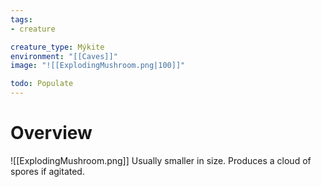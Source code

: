 ```yaml
---
tags:
- creature

creature_type: Mýkite
environment: "[[Caves]]"
image: "![[ExplodingMushroom.png|100]]"

todo: Populate
---
```

# Overview
![[ExplodingMushroom.png]]
Usually smaller in size. Produces a cloud of spores if agitated.